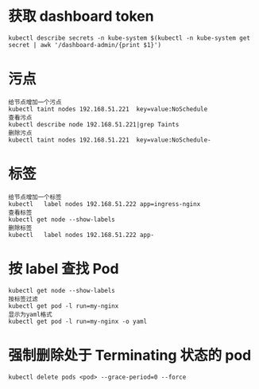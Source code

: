 # 获取 dashboard token
```shell
kubectl describe secrets -n kube-system $(kubectl -n kube-system get secret | awk '/dashboard-admin/{print $1}')
```



# 污点
```shell
给节点增加一个污点
kubectl taint nodes 192.168.51.221  key=value:NoSchedule
查看污点
kubectl describe node 192.168.51.221|grep Taints
删除污点
kubectl taint nodes 192.168.51.221  key=value:NoSchedule-
```

# 标签
```shell
给节点增加一个标签
kubectl   label nodes 192.168.51.222 app=ingress-nginx
查看标签
kubectl get node --show-labels
删除标签
kubectl   label nodes 192.168.51.222 app-
```


# 按 label 查找 Pod
```shell
kubectl get node --show-labels
按标签过滤
kubectl get pod -l run=my-nginx
显示为yaml格式
kubectl get pod -l run=my-nginx -o yaml
```

# 强制删除处于 Terminating 状态的 pod
```shell
kubectl delete pods <pod> --grace-period=0 --force
```